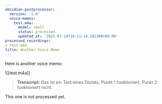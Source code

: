 ```yaml
---
obsidian-postprocessor:
  version: '1.0'
  voice-memos:
    test.m4a:
      model: small
      status: processed
      updated_at: '2025-07-14T16:11:14.182300+00:00'
processed_recordings:
- test.m4a
title: Another Voice Memo
---
```

Here is another voice memo:

![[test.m4a]]

> **Transcript:**
> Das ist ein Test eines Dictats, Punkt 1 funktioniert, Punkt 2 funktioniert nicht.


This one is not processed yet.
